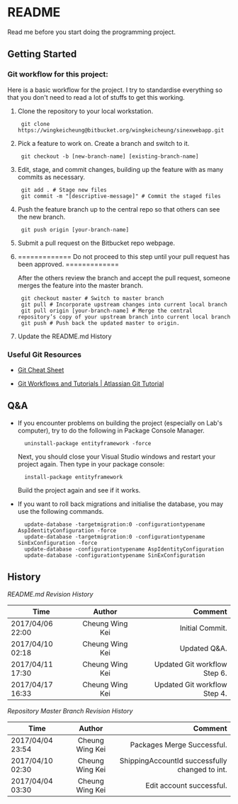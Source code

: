 # README #

Read me before you start doing the programming project.

## Getting Started ##

### Git workflow for this project: ###

Here is a basic workflow for the project. I try to standardise everything so that you don't need to read a lot of stuffs to get this working.

1. Clone the repository to your local workstation.

        git clone https://wingkeicheung@bitbucket.org/wingkeicheung/sinexwebapp.git

2. Pick a feature to work on. Create a branch and switch to it.
      
        git checkout -b [new-branch-name] [existing-branch-name]


3. Edit, stage, and commit changes, building up the feature with as many commits as necessary.

        git add . # Stage new files
        git commit -m "[descriptive-message]" # Commit the staged files

4. Push the feature branch up to the central repo so that others can see the new branch.

        git push origin [your-branch-name]

5. Submit a pull request on the Bitbucket repo webpage.

6. ============= Do not proceed to this step until your pull request has been approved. =============

    After the others review the branch and accept the pull request, someone merges the feature into the master branch.

        git checkout master # Switch to master branch
        git pull # Incorporate upstream changes into current local branch
        git pull origin [your-branch-name] # Merge the central repository’s copy of your upstream branch into current local branch
        git push # Push back the updated master to origin.

7. Update the README.md History

### Useful Git Resources ###

* [Git Cheat Sheet](https://services.github.com/on-demand/downloads/github-git-cheat-sheet.pdf)

* [Git Workflows and Tutorials | Atlassian Git Tutorial](https://www.atlassian.com/git/tutorials/comparing-workflows)


## Q&A ##

* If you encounter problems on building the project (especially on Lab's computer), try to do the following in Package Console Manager.

        uninstall-package entityframework -force
   Next, you should close your Visual Studio windows and restart your project again. Then type in your package console:
   
        install-package entityframework
   Build the project again and see if it works.

* If you want to roll back migrations and initialise the database, you may use the following commands.

        update-database -targetmigration:0 -configurationtypename AspIdentityConfiguration -force
        update-database -targetmigration:0 -configurationtypename SinExConfiguration -force
        update-database -configurationtypename AspIdentityConfiguration
        update-database -configurationtypename SinExConfiguration

## History ##

*README.md Revision History*

   | Time               | Author           | Comment                        |
   | ------------------ |:----------------:| ------------------------------:|
   | 2017/04/06 22:00   | Cheung Wing Kei  | Initial Commit.                |  
   | 2017/04/10 02:18   | Cheung Wing Kei  | Updated Q&A.                   |  
   | 2017/04/11 17:30   | Cheung Wing Kei  | Updated Git workflow Step 6.   | 
   | 2017/04/17 16:33   | Cheung Wing Kei  | Updated Git workflow Step 4.   |  


*Repository Master Branch Revision History*

   | Time               | Author           | Comment                                          |
   | ------------------ |:----------------:| ------------------------------------------------:|
   | 2017/04/04 23:54   | Cheung Wing Kei  | Packages Merge Successful.                       |
   | 2017/04/10 02:30   | Cheung Wing Kei  | ShippingAccountId successfully changed to int.   |
   | 2017/04/04 03:30   | Cheung Wing Kei  | Edit account successful.                         |